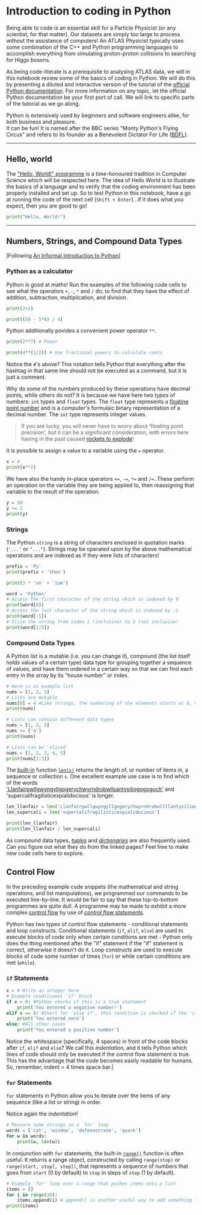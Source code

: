 # Introduction to coding in Python

Being able to code is an essential skill for a Particle Physicist (or any scientist, for that matter). 
Our datasets are simply too large to process without the assistance of computers!  An ATLAS Physicist 
typically uses some combination of the C++ and Python programming languages to accomplish everything 
from simulating proton-proton collisions to searching for Higgs bosons.

As being code-literate is a prerequisite to analysing ATLAS data, we will in this notebook review some 
of the basics of coding in Python.  We will do this by presenting a diluted and interactive version of 
the tutorial of the [official Python documentation](https://docs.python.org/3/tutorial/index.html).  For more information on any topic, let 
the official Python documentation be your first port of call.  We will link to specific parts of the tutorial 
as we go along.

Python is extensively used by beginners and software engineers alike, for both business and pleasure.  
It can be fun!  It is named after the BBC series "Monty Python's Flying Circus" and refers to its founder as 
a Benevolent Dictator For Life ([BDFL](https://docs.python.org/3/glossary.html)).

---
## Hello, world
                
The ["Hello, World!" programme](https://en.wikipedia.org/wiki/%22Hello,_World!%22_program) is a time-honoured tradition 
in Computer Science which will be respected here.  The idea of Hello World is to illustrate the basics of a language and 
to verify that the coding environment has been properly installed and set up.  So to test Python in this notebook, have a 
go at running the code of the next cell (`Shift + Enter`)...if it does what you expect, then you are good to go!

```python
print("Hello, World!")
```

---

## Numbers, Strings, and Compound Data Types

[Following [An Informal Introduction to Python](https://docs.python.org/3/tutorial/introduction.html)]  
                
### Python as a calculator

Python is good at maths! Run the examples of the following code cells to see what the operators `+`, `-`, `*` and `/` do, to 
find that they have the effect of addition, subtraction, multiplication, and division.

```python
print(2+2)
```

```python
print((50 - 5*6) / 4)
```

Python additionally povides a convenient power operator `**`.

```python
print(2**7) # Power
```

```python
print(4**(1/2)) # Use fractional powers to calculate roots
```

Notice the `#`'s above? This notation tells Python that everything after the hashtag in that same line should not be executed 
as a command, but it is just a comment.
                
Why do some of the numbers produced by these operations have decimal points, while others do not?  It is because we have here two _types_ 
of numbers: `int` types and `float` types.  The `float` type represents a [floating point number](https://en.wikipedia.org/wiki/Floating-point_arithmetic) 
and is a computer's formulaic binary representation of a decimal number.  The `int` type represents integer values.
> If you are lucky, you will never have to worry about 'floating point precision', but it can be a significant consideration, with errors here having in the 
past caused [rockets to explode](http://www-users.math.umn.edu/~arnold/disasters/ariane.html)!

It is possible to assign a value to a variable using the `=` operator.          

```python
x = 4
print(x**2)
```


We have also the handy in-place operators `+=`, `-=`, `*=` and `/=`. These perform an operation on the variable they are being applied to, 
then reassigning that variable to the result of the operation.

```python
y = 10
y += 2
print(y)
```
    
### Strings

The Python `string` is a string of characters enclosed in quotation marks (`'...'` or `"..."`).  Strings may be operated upon by the above 
mathematical operations and are indexed as if they were lists of characters!

```python
prefix = 'Py'
print(prefix + 'thon')
```

```python
print(3 * 'un' + 'ium')
```
    
```python
word = 'Python'
# Access the first character of the string which is indexed by 0                    
print(word[0])
# Access the last character of the string which is indexed by -1
print(word[-1])
# Slice the string from index 1 (inclusive) to 5 (not inclusive)
print(word[1:5])
```

### Compound Data Types

A Python list is a mutable (i.e. you can change it), compound (the list itself holds values of a certain type) data type 
for grouping together a sequence of values, and have them ordered in a certain way so that we can find each entry in the array 
by its "house number" or index.


```python
# Here is an example list
nums = [1, 2, 3]
# Lists are mutable
nums[0] = 4 #Like strings, the numbering of the elements starts at 0, not 1
print(nums)
```

```python
# Lists can contain different data types
nums = [1, 2, 3]
nums += ['a']
print(nums)
```

```python
# Lists can be 'sliced'
nums = [1, 2, 3, 4, 5]
print(nums[1:3])
```

The [built-in](https://docs.python.org/3/library/functions.html) function [`len(s)`](https://docs.python.org/3/library/functions.html#len) returns the length of, or number of items in, a sequence or collection `s`.  One excellent example use case is to find which of the words ['Llanfairpwllgwyngyllgogerychwyrndrobwllsantysiliogogogoch'](https://en.wikipedia.org/wiki/Llanfairpwllgwyngyll) and 'supercalifragilisticexpialidocious' is longer.

```python
len_llanfair = len('Llanfairpwllgwyngyllgogerychwyrndrobwllllantysiliogogogoch')
len_supercali = len('supercalifragilisticexpialidocious')

print(len_llanfair)
print(len_llanfair / len_supercali)
```

As compound data types, [_tuples_](https://docs.python.org/3/tutorial/datastructures.html#tuples-and-sequences) and [_dictionaries_](https://docs.python.org/3/tutorial/datastructures.html#dictionaries) are also frequently used.  Can you figure out what they do from the linked pages?  Feel free to make new code cells here to explore.

## Control Flow <a name="3."></a>

In the preceding example code snippets (the mathematical and string operations, and list manipulations), we programmed our commands to be executed line-by-line.  It would be fair to say that these top-to-bottom programmes are quite dull.  A programme may be made to exhibit a more complex [control flow](https://en.wikipedia.org/wiki/Control_flow>) by use of [_control flow statements_](https://docs.python.org/3/tutorial/controlflow.html).  


Python has two types of control flow statements - conditional statements and loop constructs.  Conditional statements (`if`, `elif`, `else`) are used to execute blocks of code only when certain conditions are met - Python only does the thing mentioned after the "if" statement if the "if" statement is correct, otherwise it doesn't do it.  Loop constructs are used to execute blocks of code some number of times (`for`) or while certain conditions are met (`while`).

### `if` Statements

```python
x = # Write an integer here
# Example conditional 'if' block
if x < 0: #Python checks if this is a true statement
    print('You entered a negative number!')
elif x == 0: #Short for 'else if', this condition is checked if the 'if' statement is false
    print('You entered zero')
else: #All other cases
    print('You entered a positive number')
```
Notice the whitespace (specifically, 4 spaces) in front of the code blocks after `if`, `elif` and `else`? We call this _indentation_, and it tells Python which lines of code should only be executed if the control flow statement is true. This has the advantage that the code becomes easily readable for humans. So, remember, indent = 4 times space bar.|

### `for` Statements

`for` statements in Python allow you to iterate over the items of any sequence (like a list or string) in order.

Notice again the _indentation_!

```python
# Measure some strings in a `for` loop
words = ['cat', 'window', 'defenestrate', 'quark']
for w in words:
    print(w, len(w))
```
In conjunction with `for` statements, the built-in [`range()`](https://docs.python.org/3/library/stdtypes.html#range) function is often useful.  It returns a range object, constructed by calling `range(stop)` or `range(start, stop[, step])`, that represents a sequence of numbers that goes from `start` (0 by default) to `stop` in steps of `step` (1 by default).

```python
# Example 'for' loop over a range that pushes items onto a list
items = []
for i in range(10):
    items.append(i) #.append() is another useful way to add something to the end of a python list
print(items)
```
